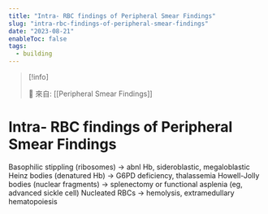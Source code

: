 ```yaml
---
title: "Intra- RBC findings of Peripheral Smear Findings"
slug: "intra-rbc-findings-of-peripheral-smear-findings"
date: "2023-08-21"
enableToc: false
tags:
  - building
---
```


> [!info]
>
> 🌱 來自: [[Peripheral Smear Findings]]

# Intra- RBC findings of Peripheral Smear Findings

Basophilic stippling (ribosomes) → abnl Hb, sideroblastic, megaloblastic
Heinz bodies (denatured Hb) → G6PD deficiency, thalassemia
Howell-Jolly bodies (nuclear fragments) → splenectomy or functional asplenia (eg, advanced sickle cell)
Nucleated RBCs → hemolysis, extramedullary hematopoiesis
